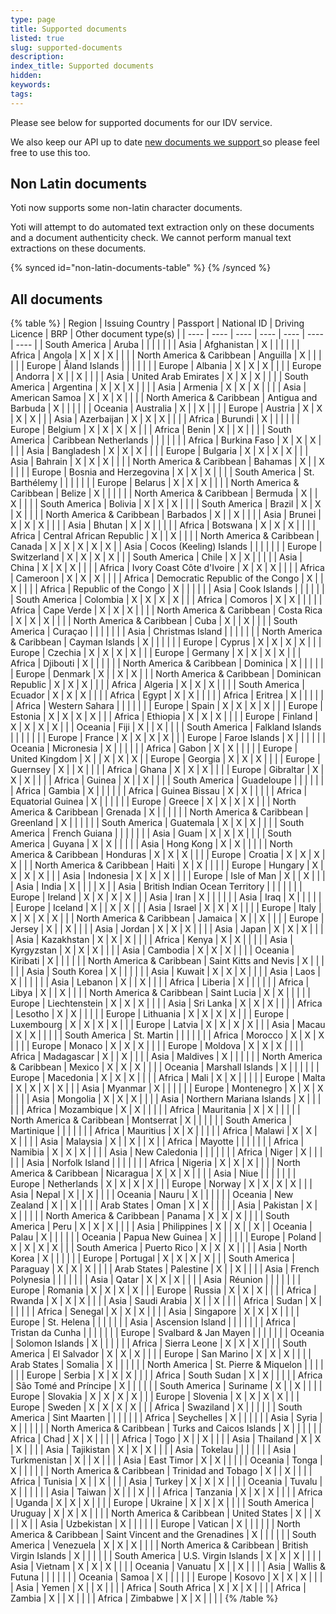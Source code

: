 ```yaml
---
type: page
title: Supported documents
listed: true
slug: supported-documents
description: 
index_title: Supported documents
hidden: 
keywords: 
tags: 
---
```


Please see below for supported documents for our IDV service. 

We also keep our API up to date [new documents we support ](/identity-verification/document-checking#supported-documents)so please feel free to use this too.

## Non Latin documents

Yoti now supports some non-latin character documents.

Yoti will attempt to do automated text extraction only on these documents and a document authenticity check. We cannot perform manual text extractions on these documents.

{% synced id="non-latin-documents-table" %}
{% /synced %}

## All documents

{% table %}
| Region | Issuing Country | Passport | National ID | Driving Licence | BRP | Other document type(s) | 
| ---- | ---- | ---- | ---- | ---- | ---- | ---- | 
| South America | Aruba |  |  |  |  |  | 
| Asia | Afghanistan | X |  |  |  |  | 
| Africa | Angola | X | X | X |  |  | 
| North America & Caribbean | Anguilla | X |  |  |  |  | 
| Europe | Åland Islands |  |  |  |  |  | 
| Europe | Albania | X | X | X |  |  | 
| Europe | Andorra | X |  | X |  |  | 
| Asia | United Arab Emirates | X | X | X |  |  | 
| South America | Argentina | X | X | X |  |  | 
| Asia | Armenia | X | X | X |  |  | 
| Asia | American Samoa | X | X | X |  |  | 
| North America & Caribbean | Antigua and Barbuda | X |  |  |  |  | 
| Oceania | Australia | X |  | X |  |  | 
| Europe | Austria | X | X | X | X |  | 
| Asia | Azerbaijan | X | X | X |  |  | 
| Africa | Burundi | X |  |  |  |  | 
| Europe | Belgium | X | X | X | X |  | 
| Africa | Benin | X |  | X |  |  | 
| South America | Caribbean Netherlands |  |  |  |  |  | 
| Africa | Burkina Faso | X | X | X |  |  | 
| Asia | Bangladesh | X | X | X |  |  | 
| Europe | Bulgaria | X | X | X | X |  | 
| Asia | Bahrain | X | X | X |  |  | 
| North America & Caribbean | Bahamas | X |  | X |  |  | 
| Europe | Bosnia and Herzegovina | X | X | X |  |  | 
| South America | St. Barthélemy |  |  |  |  |  | 
| Europe | Belarus | X | X | X |  |  | 
| North America & Caribbean | Belize | X |  |  |  |  | 
| North America & Caribbean | Bermuda | X |  | X |  |  | 
| South America | Bolivia | X | X | X |  |  | 
| South America | Brazil | X | X | X |  |  | 
| North America & Caribbean | Barbados | X |  | X |  |  | 
| Asia | Brunei | X | X | X |  |  | 
| Asia | Bhutan | X | X |  |  |  | 
| Africa | Botswana | X | X | X |  |  | 
| Africa | Central African Republic | X |  | X |  |  | 
| North America & Caribbean | Canada | X | X | X | X | X | 
| Asia | Cocos (Keeling) Islands |  |  |  |  |  | 
| Europe | Switzerland | X | X | X | X |  | 
| South America | Chile | X | X |  |  |  | 
| Asia | China | X | X | X |  |  | 
| Africa | Ivory Coast Côte d'Ivoire | X | X | X |  |  | 
| Africa | Cameroon | X | X | X |  |  | 
| Africa | Democratic Republic of the Congo | X |  | X |  |  | 
| Africa | Republic of the Congo | X |  |  |  |  | 
| Asia | Cook Islands |  |  |  |  |  | 
| South America | Colombia | X | X | X | X |  | 
| Africa | Comoros | X | X |  |  |  | 
| Africa | Cape Verde | X | X | X |  |  | 
| North America & Caribbean | Costa Rica | X | X | X |  |  | 
| North America & Caribbean | Cuba | X |  | X |  |  | 
| South America | Curaçao |  |  |  |  |  | 
| Asia | Christmas Island |  |  |  |  |  | 
| North America & Caribbean | Cayman Islands | X |  |  |  |  | 
| Europe | Cyprus | X | X | X | X |  | 
| Europe | Czechia | X | X | X | X |  | 
| Europe | Germany | X | X | X | X |  | 
| Africa | Djibouti | X |  |  |  |  | 
| North America & Caribbean | Dominica | X |  |  |  |  | 
| Europe | Denmark | X |  | X | X |  | 
| North America & Caribbean | Dominican Republic | X | X | X |  |  | 
| Africa | Algeria | X | X | X |  |  | 
| South America | Ecuador | X | X | X |  |  | 
| Africa | Egypt | X | X |  |  |  | 
| Africa | Eritrea | X |  |  |  |  | 
| Africa | Western Sahara |  |  |  |  |  | 
| Europe | Spain | X | X | X | X |  | 
| Europe | Estonia | X | X | X | X |  | 
| Africa | Ethiopia | X | X | X |  |  | 
| Europe | Finland | X | X | X | X |  | 
| Oceania | Fiji | X |  | X |  |  | 
| South America | Falkland Islands |  |  |  |  |  | 
| Europe | France | X | X | X | X |  | 
| Europe | Faroe Islands | X |  |  |  |  | 
| Oceania | Micronesia | X |  |  |  |  | 
| Africa | Gabon | X | X |  |  |  | 
| Europe | United Kingdom | X |  | X | X | X | 
| Europe | Georgia | X | X | X |  |  | 
| Europe | Guernsey | X |  | X |  |  | 
| Africa | Ghana | X | X | X |  |  | 
| Europe | Gibraltar | X | X | X |  |  | 
| Africa | Guinea | X |  | X |  |  | 
| South America | Guadeloupe |  |  |  |  |  | 
| Africa | Gambia | X |  |  |  |  | 
| Africa | Guinea Bissau | X | X |  |  |  | 
| Africa | Equatorial Guinea | X |  |  |  |  | 
| Europe | Greece | X | X | X | X |  | 
| North America & Caribbean | Grenada | X |  |  |  |  | 
| North America & Caribbean | Greenland | X |  |  |  |  | 
| South America | Guatemala | X | X | X |  |  | 
| South America | French Guiana |  |  |  |  |  | 
| Asia | Guam | X | X | X |  |  | 
| South America | Guyana | X | X |  |  |  | 
| Asia | Hong Kong | X | X |  |  |  | 
| North America & Caribbean | Honduras | X | X | X |  |  | 
| Europe | Croatia | X | X | X | X |  | 
| North America & Caribbean | Haiti | X | X |  |  |  | 
| Europe | Hungary | X | X | X | X |  | 
| Asia | Indonesia | X | X | X |  |  | 
| Europe | Isle of Man | X |  | X |  |  | 
| Asia | India | X |  |  |  | X | 
| Asia | British Indian Ocean Territory |  |  |  |  |  | 
| Europe | Ireland | X | X | X | X |  | 
| Asia | Iran | X |  |  |  |  | 
| Asia | Iraq | X |  |  |  |  | 
| Europe | Iceland | X |  | X | X |  | 
| Asia | Israel | X | X | X |  |  | 
| Europe | Italy | X | X | X | X |  | 
| North America & Caribbean | Jamaica | X |  | X |  |  | 
| Europe | Jersey | X |  | X |  |  | 
| Asia | Jordan | X | X | X |  |  | 
| Asia | Japan | X | X | X |  |  | 
| Asia | Kazakhstan | X | X | X |  |  | 
| Africa | Kenya | X | X |  |  |  | 
| Asia | Kyrgyzstan | X | X | X |  |  | 
| Asia | Cambodia | X | X | X |  |  | 
| Oceania | Kiribati | X |  |  |  |  | 
| North America & Caribbean | Saint Kitts and Nevis | X |  |  |  |  | 
| Asia | South Korea | X |  |  |  |  | 
| Asia | Kuwait | X | X | X |  |  | 
| Asia | Laos | X |  |  |  |  | 
| Asia | Lebanon | X |  | X |  |  | 
| Africa | Liberia | X |  |  |  |  | 
| Africa | Libya | X |  | X |  |  | 
| North America & Caribbean | Saint Lucia | X | X |  |  |  | 
| Europe | Liechtenstein | X | X | X |  |  | 
| Asia | Sri Lanka | X | X | X |  |  | 
| Africa | Lesotho | X | X |  |  |  | 
| Europe | Lithuania | X | X | X | X |  | 
| Europe | Luxembourg | X | X | X | X |  | 
| Europe | Latvia | X | X | X | X |  | 
| Asia | Macau | X | X |  |  |  | 
| South America | St. Martin |  |  |  |  |  | 
| Africa | Morocco | X | X | X |  |  | 
| Europe | Monaco | X | X | X |  |  | 
| Europe | Moldova | X | X | X |  |  | 
| Africa | Madagascar | X |  | X |  |  | 
| Asia | Maldives | X |  |  |  |  | 
| North America & Caribbean | Mexico | X | X | X |  |  | 
| Oceania | Marshall Islands | X |  |  |  |  | 
| Europe | Macedonia | X | X | X |  |  | 
| Africa | Mali | X | X |  |  |  | 
| Europe | Malta | X | X | X | X |  | 
| Asia | Myanmar | X |  |  |  |  | 
| Europe | Montenegro | X | X | X |  |  | 
| Asia | Mongolia | X | X | X |  |  | 
| Asia | Northern Mariana Islands | X |  |  |  |  | 
| Africa | Mozambique | X | X |  |  |  | 
| Africa | Mauritania | X | X |  |  |  | 
| North America & Caribbean | Montserrat | X |  |  |  |  | 
| South America | Martinique |  |  |  |  |  | 
| Africa | Mauritius | X | X |  |  |  | 
| Africa | Malawi | X | X | X |  |  | 
| Asia | Malaysia | X |  | X |  | X | 
| Africa | Mayotte |  |  |  |  |  | 
| Africa | Namibia | X | X | X |  |  | 
| Asia | New Caledonia |  |  |  |  |  | 
| Africa | Niger | X |  |  |  |  | 
| Asia | Norfolk Island |  |  |  |  |  | 
| Africa | Nigeria | X | X | X |  |  | 
| North America & Caribbean | Nicaragua | X | X | X |  |  | 
| Asia | Niue |  |  |  |  |  | 
| Europe | Netherlands | X | X | X | X |  | 
| Europe | Norway | X | X | X | X |  | 
| Asia | Nepal | X |  | X |  |  | 
| Oceania | Nauru | X |  |  |  |  | 
| Oceania | New Zealand | X |  | X |  |  | 
| Arab States | Oman | X | X |  |  |  | 
| Asia | Pakistan | X | X |  |  |  | 
| North America & Caribbean | Panama | X | X | X |  |  | 
| South America | Peru | X | X | X |  |  | 
| Asia | Philippines | X |  | X |  | X | 
| Oceania | Palau | X |  |  |  |  | 
| Oceania | Papua New Guinea | X |  |  |  |  | 
| Europe | Poland | X | X | X | X |  | 
| South America | Puerto Rico | X | X | X |  |  | 
| Asia | North Korea | X |  |  |  |  | 
| Europe | Portugal | X | X | X | X |  | 
| South America | Paraguay | X | X | X |  |  | 
| Arab States | Palestine | X |  | X |  |  | 
| Asia | French Polynesia |  |  |  |  |  | 
| Asia | Qatar | X | X | X |  |  | 
| Asia | Réunion |  |  |  |  |  | 
| Europe | Romania | X | X | X | X |  | 
| Europe | Russia | X | X | X |  |  | 
| Africa | Rwanda | X | X | X |  |  | 
| Asia | Saudi Arabia | X |  | X |  |  | 
| Africa | Sudan | X |  |  |  |  | 
| Africa | Senegal | X | X | X |  |  | 
| Asia | Singapore | X | X | X |  |  | 
| Europe | St. Helena |  |  |  |  |  | 
| Asia | Ascension Island |  |  |  |  |  | 
| Africa | Tristan da Cunha |  |  |  |  |  | 
| Europe | Svalbard & Jan Mayen |  |  |  |  |  | 
| Oceania | Solomon Islands | X |  |  |  |  | 
| Africa | Sierra Leone | X | X | X |  |  | 
| South America | El Salvador | X | X | X |  |  | 
| Europe | San Marino | X | X | X |  |  | 
| Arab States | Somalia | X |  |  |  |  | 
| North America | St. Pierre & Miquelon |  |  |  |  |  | 
| Europe | Serbia | X | X | X |  |  | 
| Africa | South Sudan | X | X |  |  |  | 
| Africa | São Tomé and Príncipe | X |  |  |  |  | 
| South America | Suriname | X |  | X |  |  | 
| Europe | Slovakia | X | X | X | X |  | 
| Europe | Slovenia | X | X | X | X |  | 
| Europe | Sweden | X | X | X | X |  | 
| Africa | Swaziland | X |  |  |  |  | 
| South America | Sint Maarten |  |  |  |  |  | 
| Africa | Seychelles | X |  |  |  |  | 
| Asia | Syria | X |  |  |  |  | 
| North America & Caribbean | Turks and Caicos Islands | X |  |  |  |  | 
| Africa | Chad | X | X |  |  |  | 
| Africa | Togo | X |  | X |  |  | 
| Asia | Thailand | X | X | X |  |  | 
| Asia | Tajikistan | X | X | X |  |  | 
| Asia | Tokelau |  |  |  |  |  | 
| Asia | Turkmenistan | X |  | X |  |  | 
| Asia | East Timor | X | X |  |  |  | 
| Oceania | Tonga | X |  |  |  |  | 
| North America & Caribbean | Trinidad and Tobago | X |  | X |  |  | 
| Africa | Tunisia | X |  | X |  |  | 
| Asia | Turkey | X | X | X |  |  | 
| Oceania | Tuvalu | X |  |  |  |  | 
| Asia | Taiwan | X |  |  | X |  | 
| Africa | Tanzania | X | X | X |  |  | 
| Africa | Uganda | X | X | X |  |  | 
| Europe | Ukraine | X | X | X |  |  | 
| South America | Uruguay | X | X | X |  |  | 
| North America & Caribbean | United States | X |  | X |  | X | 
| Asia | Uzbekistan | X |  |  |  |  | 
| Europe | Vatican | X |  |  |  |  | 
| North America & Caribbean | Saint Vincent and the Grenadines | X |  |  |  |  | 
| South America | Venezuela | X | X | X |  |  | 
| North America & Caribbean | British Virgin Islands | X |  |  |  |  | 
| South America | U.S. Virgin Islands | X | X | X |  |  | 
| Asia | Vietnam | X | X | X |  |  | 
| Oceania | Vanuatu | X |  | X |  |  | 
| Asia | Wallis & Futuna |  |  |  |  |  | 
| Oceania | Samoa | X |  |  |  |  | 
| Europe | Kosovo | X | X | X |  |  | 
| Asia | Yemen | X |  | X |  |  | 
| Africa | South Africa | X | X | X |  |  | 
| Africa | Zambia | X |  | X |  |  | 
| Africa | Zimbabwe | X | X |  |  |  | 
{% /table %}